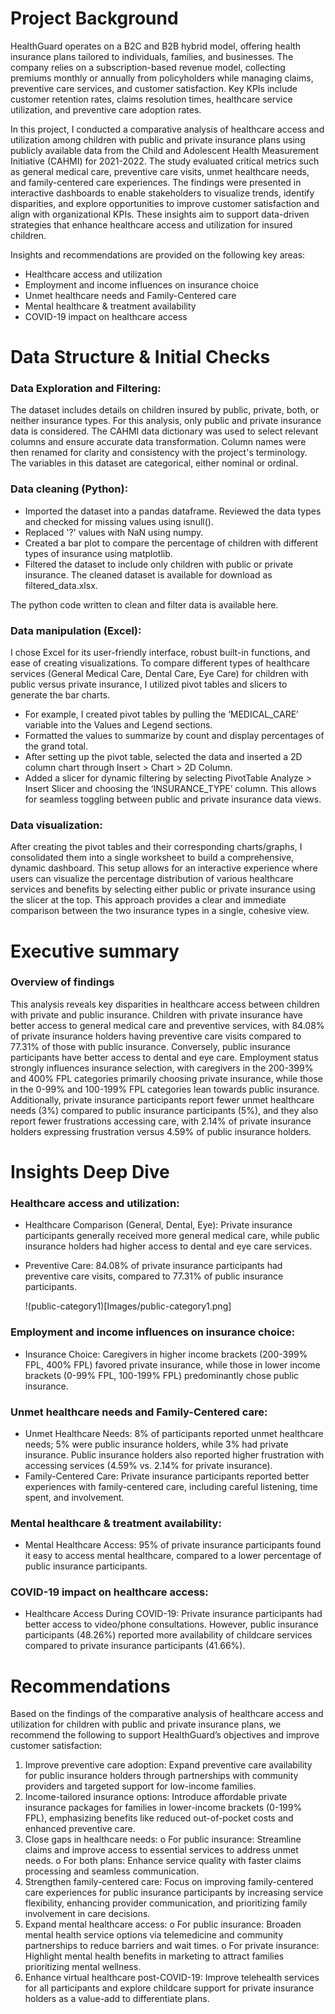 # Project Background

HealthGuard operates on a B2C and B2B hybrid model, offering health insurance plans tailored to individuals, families, and businesses. The company relies on a subscription-based revenue model, collecting premiums monthly or annually from policyholders while managing claims, preventive care services, and customer satisfaction. Key KPIs include customer retention rates, claims resolution times, healthcare service utilization, and preventive care adoption rates.

In this project, I conducted a comparative analysis of healthcare access and utilization among children with public and private insurance plans using publicly available data from the Child and Adolescent Health Measurement Initiative (CAHMI) for 2021-2022. The study evaluated critical metrics such as general medical care, preventive care visits, unmet healthcare needs, and family-centered care experiences.
The findings were presented in interactive dashboards to enable stakeholders to visualize trends, identify disparities, and explore opportunities to improve customer satisfaction and align with organizational KPIs. These insights aim to support data-driven strategies that enhance healthcare access and utilization for insured children.

Insights and recommendations are provided on the following key areas:
- Healthcare access and utilization
- Employment and income influences on insurance choice
- Unmet healthcare needs and Family-Centered care
- Mental healthcare & treatment availability
- COVID-19 impact on healthcare access

# Data Structure & Initial Checks

### Data Exploration and Filtering: 
The dataset includes details on children insured by public, private, both, or neither insurance types. For this analysis, only public and private insurance data is considered. The CAHMI data dictionary was used to select relevant columns and ensure accurate data transformation. Column names were then renamed for clarity and consistency with the project's terminology. The variables in this dataset are categorical, either nominal or ordinal.  

### Data cleaning (Python): 
- Imported the dataset into a pandas dataframe. Reviewed the data types and checked for missing values using isnull().
- Replaced '?' values with NaN using numpy.
- Created a bar plot to compare the percentage of children with different types of insurance using matplotlib.
- Filtered the dataset to include only children with public or private insurance. The cleaned dataset is available for download as filtered_data.xlsx.
 
The python code written to clean and filter data is available here. 

### Data manipulation (Excel): 
I chose Excel for its user-friendly interface, robust built-in functions, and ease of creating visualizations. To compare different types of healthcare services (General Medical Care, Dental Care, Eye Care) for children with public versus private insurance, I utilized pivot tables and slicers to generate the bar charts. 
- For example, I created pivot tables by pulling the ‘MEDICAL_CARE’ variable into the Values and Legend sections.
- Formatted the values to summarize by count and display percentages of the grand total.
- After setting up the pivot table, selected the data and inserted a 2D column chart through Insert > Chart > 2D Column.
- Added a slicer for dynamic filtering by selecting PivotTable Analyze > Insert Slicer and choosing the ‘INSURANCE_TYPE’ column. This allows for seamless toggling between public and private insurance data views. 
 
### Data visualization: 
After creating the pivot tables and their corresponding charts/graphs, I consolidated them into a single worksheet to build a comprehensive, dynamic dashboard. This setup allows for an interactive experience where users can visualize the percentage distribution of various healthcare services and benefits by selecting either public or private insurance using the slicer at the top. This approach provides a clear and immediate comparison between the two insurance types in a single, cohesive view.
 
# Executive summary

### Overview of findings
This analysis reveals key disparities in healthcare access between children with private and public insurance. Children with private insurance have better access to general medical care and preventive services, with 84.08% of private insurance holders having preventive care visits compared to 77.31% of those with public insurance. Conversely, public insurance participants have better access to dental and eye care. Employment status strongly influences insurance selection, with caregivers in the 200-399% and 400% FPL categories primarily choosing private insurance, while those in the 0-99% and 100-199% FPL categories lean towards public insurance.
Additionally, private insurance participants report fewer unmet healthcare needs (3%) compared to public insurance participants (5%), and they also report fewer frustrations accessing care, with 2.14% of private insurance holders expressing frustration versus 4.59% of public insurance holders.

# Insights Deep Dive
### Healthcare access and utilization:
- Healthcare Comparison (General, Dental, Eye): Private insurance participants generally received more general medical care, while public insurance holders had higher access to dental and eye care services.
- Preventive Care: 84.08% of private insurance participants had preventive care visits, compared to 77.31% of public insurance participants.

  !(public-category1)[Images/public-category1.png]
  

### Employment and income influences on insurance choice:
- Insurance Choice: Caregivers in higher income brackets (200-399% FPL, 400% FPL) favored private insurance, while those in lower income brackets (0-99% FPL, 100-199% FPL) predominantly chose public insurance.

### Unmet healthcare needs and Family-Centered care:
- Unmet Healthcare Needs: 8% of participants reported unmet healthcare needs; 5% were public insurance holders, while 3% had private insurance. Public insurance holders also reported higher frustration with accessing services (4.59% vs. 2.14% for private insurance).
- Family-Centered Care: Private insurance participants reported better experiences with family-centered care, including careful listening, time spent, and involvement.

### Mental healthcare & treatment availability:
- Mental Healthcare Access: 95% of private insurance participants found it easy to access mental healthcare, compared to a lower percentage of public insurance participants.

### COVID-19 impact on healthcare access:
- Healthcare Access During COVID-19: Private insurance participants had better access to video/phone consultations. However, public insurance participants (48.26%) reported more availability of childcare services compared to private insurance participants (41.66%).

# Recommendations
Based on the findings of the comparative analysis of healthcare access and utilization for children with public and private insurance plans, we recommend the following to support HealthGuard’s objectives and improve customer satisfaction:
1.	Improve preventive care adoption: Expand preventive care availability for public insurance holders through partnerships with community providers and targeted support for low-income families.
2.	Income-tailored insurance options: Introduce affordable private insurance packages for families in lower-income brackets (0-199% FPL), emphasizing benefits like reduced out-of-pocket costs and enhanced preventive care.
3.	Close gaps in healthcare needs:
o	For public insurance: Streamline claims and improve access to essential services to address unmet needs.
o	For both plans: Enhance service quality with faster claims processing and seamless communication.
4.	Strengthen family-centered care: Focus on improving family-centered care experiences for public insurance participants by increasing service flexibility, enhancing provider communication, and prioritizing family involvement in care decisions.
5.	Expand mental healthcare access:
o	For public insurance: Broaden mental health service options via telemedicine and community partnerships to reduce barriers and wait times.
o	For private insurance: Highlight mental health benefits in marketing to attract families prioritizing mental wellness.
6.	Enhance virtual healthcare post-COVID-19: Improve telehealth services for all participants and explore childcare support for private insurance holders as a value-add to differentiate plans.

